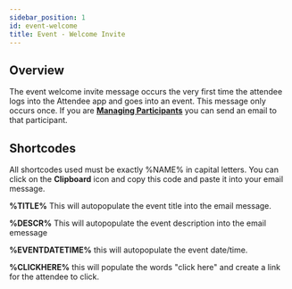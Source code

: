 ```yaml
---
sidebar_position: 1
id: event-welcome
title: Event - Welcome Invite
---
```


## Overview

The event welcome invite message occurs the very first time the attendee logs into the Attendee app and goes into an event.  This message only occurs once.  If you are **[Managing Participants](/tutorial-participants/managing-participants/overview)** you can send an email to that participant.


## Shortcodes

All shortcodes used must be exactly %NAME% in capital letters.  You can click on the **Clipboard** icon and copy this code and paste it into your email message.

**%TITLE%**  This will autopopulate the event title into the email message.

**%DESCR%**  This will autopopulate the event description into the email emessage

**%EVENTDATETIME%** this will autopopulate the event date/time.

**%CLICKHERE%** this will populate the words "click here" and create a link for the attendee to click.